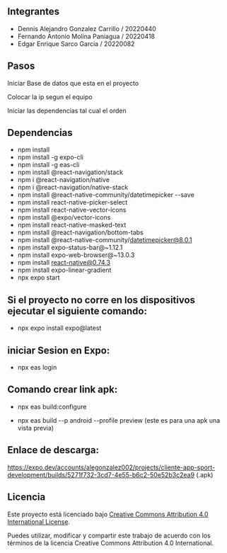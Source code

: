 ﻿## Integrantes

* Dennis Alejandro Gonzalez Carrillo / 20220440
* Fernando Antonio Molina Paniagua / 20220418
* Edgar Enrique Sarco Garcia / 20220082

## Pasos

Iniciar Base de datos que esta en el proyecto

Colocar la ip segun el equipo 

Iniciar las dependencias tal cual el orden 


## Dependencias

* npm install
* npm install -g expo-cli
* npm install -g eas-cli
* npm install @react-navigation/stack
* npm i @react-navigation/native
* npm i @react-navigation/native-stack
* npm install @react-native-community/datetimepicker --save
* npm install react-native-picker-select
* npm install react-native-vector-icons
* npm install @expo/vector-icons
* npm install react-native-masked-text
* npm install @react-navigation/bottom-tabs
* npm install @react-native-community/datetimepicker@8.0.1
* npm install expo-status-bar@~1.12.1
* npm install expo-web-browser@~13.0.3
* npm install react-native@0.74.3
* npm install expo-linear-gradient
* npx expo start

## Si el proyecto no corre en los dispositivos ejecutar el siguiente comando:

* npx expo install expo@latest

## iniciar Sesion en Expo:

* npx eas login

## Comando crear link apk:

* npx eas build:configure

* npx eas build --p android --profile preview (este es para una apk una vista previa)

## Enlace de descarga:

https://expo.dev/accounts/alegonzalez002/projects/cliente-app-sport-development/builds/5271f732-3cd7-4e55-b6c2-50e52b3c2ea9 (.apk)

## Licencia

Este proyecto está licenciado bajo [Creative Commons Attribution 4.0 International License](https://creativecommons.org/licenses/by/4.0/legalcode).

Puedes utilizar, modificar y compartir este trabajo de acuerdo con los términos de la licencia Creative Commons Attribution 4.0 International.
